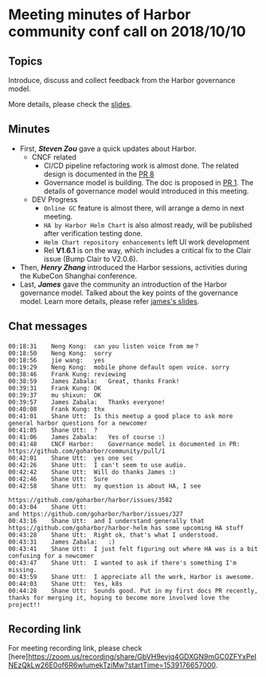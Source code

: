 # Meeting minutes of Harbor community conf call on 2018/10/10

## Topics

Introduce, discuss and collect feedback from the Harbor governance model.

More details, please check the [slides](./community_call_2018-10-10.pptx).

## Minutes

* First, **_Steven Zou_** gave a quick updates about Harbor.
  * CNCF related
    * CI/CD pipeline refactoring work is almost done. The related design is documented in the [PR 8](https://github.com/goharbor/community/pull/8)
    * Governance model is building. The doc is proposed in [PR 1](https://github.com/goharbor/community/pull/1). The details of governance model would introduced in this meeting.
  * DEV Progress
    * `Online GC` feature is almost there, will arrange a demo in next meeting.
    * `HA by Harbor Helm Chart` is also almost ready, will be published after verification testing done.
    * `Helm Chart repository enhancements` left UI work development
    * Rel **V1.6.1** is on the way, which includes a critical fix to the Clair issue (Bump Clair to V2.0.6).
* Then, **_Henry Zhang_** introduced the Harbor sessions, activities during the KubeCon Shanghai conference.
* Last, **_James_** gave the community an introduction of the Harbor governance model. Talked about the key points of the governance model. Learn more details, please refer [james's slides](harbor-community-call-10oct2018.pptx).

## Chat messages

```
00:18:31	Neng Kong:	can you listen voice from me？
00:18:50	Neng Kong:	sorry
00:18:56	jie wang:	yes
00:19:29	Neng Kong:	mobile phone default open voice. sorry
00:38:46	Frank Kung:	reviewing
00:38:59	James Zabala:	Great, thanks Frank!
00:39:31	Frank Kung:	OK
00:39:37	mu shixun:	OK
00:39:57	James Zabala:	Thanks everyone!
00:40:08	Frank Kung:	thx
00:41:01	Shane Utt:	Is this meetup a good place to ask more general harbor questions for a newcomer
00:41:05	Shane Utt:	?
00:41:06	James Zabala:	Yes of course :)
00:41:48	CNCF Harbor:	Governance model is documented in PR: https://github.com/goharbor/community/pull/1
00:42:01	Shane Utt:	yes one sec
00:42:26	Shane Utt:	I can't seem to use audio.
00:42:42	Shane Utt:	Will do thanks James :)
00:42:46	Shane Utt:	Sure
00:42:58	Shane Utt:	my question is about HA, I see 

https://github.com/goharbor/harbor/issues/3582 
00:43:04	Shane Utt:	
and https://github.com/goharbor/harbor/issues/327
00:43:16	Shane Utt:	and I understand generally that https://github.com/goharbor/harbor-helm has some upcoming HA stuff
00:43:28	Shane Utt:	Right ok, that's what I understood.
00:43:31	James Zabala:	:)
00:43:41	Shane Utt:	I just felt figuring out where HA was is a bit confusing for a newcomer
00:43:47	Shane Utt:	I wanted to ask if there's something I'm missing.
00:43:59	Shane Utt:	I appreciate all the work, Harbor is awesome.
00:44:03	Shane Utt:	Yes, k8s
00:44:28	Shane Utt:	Sounds good. Put in my first docs PR recently, thanks for merging it, hoping to become more involved love the project!!
```

## Recording link

For meeting recording link, please check [here]https://zoom.us/recording/share/GbVH9evjq4GDXGN9mGC0ZFYxPeINEzQkLw26E0of6R6wIumekTziMw?startTime=1539176657000.